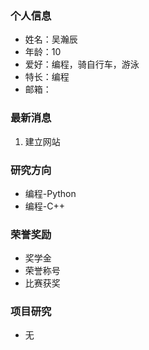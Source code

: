 
</table>
</div>

### 个人信息
- 姓名：吴瀚辰
- 年龄：10
- 爱好：编程，骑自行车，游泳
- 特长：编程
- 邮箱：

### 最新消息
1. 建立网站

### 研究方向
- 编程-Python
- 编程-C++

### 荣誉奖励
- 奖学金
- 荣誉称号
- 比赛获奖

### 项目研究
- 无
